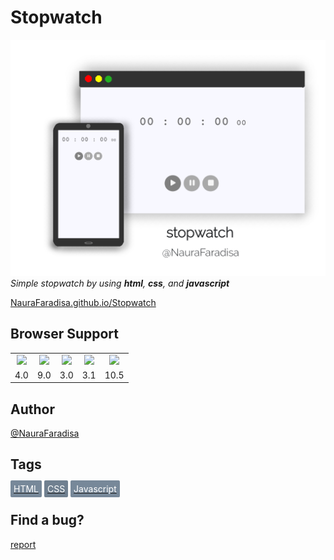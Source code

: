 # Stopwatch

![preview](preview.jpg)
_Simple stopwatch by using **html**, **css**, and **javascript**_

[NauraFaradisa.github.io/Stopwatch](https://NauraFaradisa.github.io/Stopwatch)

## Browser Support

<table style="text-align: center">
    <tr>
        <td><img src="https://raw.githubusercontent.com/NauraFaradisa/images/main/browsers/chrome.png?token=ATRGH4FZG5MHDDMKOJCR6PDAZFVQK"></td>
        <td><img src="https://raw.githubusercontent.com/NauraFaradisa/images/main/browsers/IE-edge.png?token=ATRGH4G3C4ZG63AUHYQS4T3AZFVOE"></td>
        <td><img src="https://raw.githubusercontent.com/NauraFaradisa/images/main/browsers/firefox.png?token=ATRGH4FSRGFKRZE2RH44DNLAZFVWO"></td>
        <td><img src="https://raw.githubusercontent.com/NauraFaradisa/images/main/browsers/safari.png?token=ATRGH4EF2U5AZJ26NXACF4TAZFVYW"></td>
        <td><img src="https://raw.githubusercontent.com/NauraFaradisa/images/main/browsers/opera.png?token=ATRGH4EAOANVGQMLJDX7H3TAZFV24"></td>
    </tr>
    <tr>
        <td> 4.0 </td>
        <td> 9.0 </td>
        <td> 3.0 </td>
        <td> 3.1 </td>
        <td> 10.5</td>
    </tr>
    
</table>

## Author
[@NauraFaradisa](https://github.com/NauraFaradisa)

## Tags

[<span style="background: lightslategray; padding: 5px; border-radius: 2px; color: white">HTML</span>](https://github.com/topics/html)
[<span style="background: slategray; padding: 5px; border-radius: 2px; color: white">CSS</span>](https://github.com/topics/css)
[<span style="background: lightslategray; padding: 5px; border-radius: 2px; color: white">Javascript</span>](https://github.com/topics/javascript)

## Find a bug?
[report](https://github.com/NauraFaradisa/Stopwatch/issues)